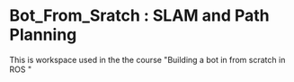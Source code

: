 # Bot_From_Sratch : SLAM and Path Planning
This is workspace used in the the course "Building a bot in from scratch in ROS " 
